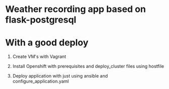 # Weather recording app based on flask-postgresql

# With a good deploy

1) Create VM's with Vagrant

2) Install Openshift with prerequisites and deploy_cluster files using hostfile

3) Deploy application with just using ansible and configure_application.yaml
